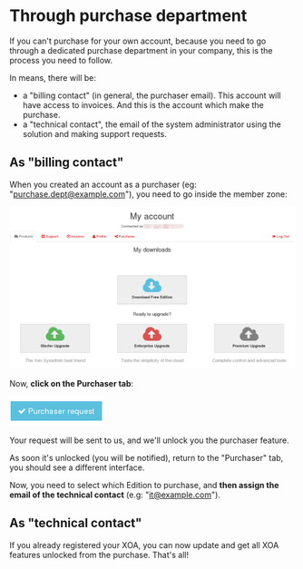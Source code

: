 # Through purchase department

If you can't purchase for your own account, because you need to go through a dedicated purchase department in your company, this is the process you need to follow.

In means, there will be:

* a "billing contact" (in general, the purchaser email). This account will have access to invoices. And this is the account which make the purchase.
* a "technical contact", the email of the system administrator using the solution and making support requests.


## As "billing contact"

When you created an account as a purchaser (eg: "purchase.dept@example.com"), you need to go inside the member zone:

![](./assets/member_purchase.png)

Now, **click on the Purchaser tab**:

![](./assets/purchaser_button.png)

Your request will be sent to us, and we'll unlock you the purchaser feature.

As soon it's unlocked (you will be notified), return to the "Purchaser" tab, you should see a different interface.


Now, you need to select which Edition to purchase, and **then assign the email of the technical contact** (e.g: "it@example.com").

## As "technical contact"

If you already registered your XOA, you can now update and get all XOA features unlocked from the purchase. That's all!
